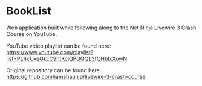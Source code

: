 # BookList

Web application built while following along to the Net Ninja Livewire 3 Crash Course on YouTube.

YouTube video playlist can be found here: https://www.youtube.com/playlist?list=PL4cUxeGkcC9htKcjQPGQQL3fQHbIxXowN

Original repository can be found here: https://github.com/iamshaunjp/livewire-3-crash-course
